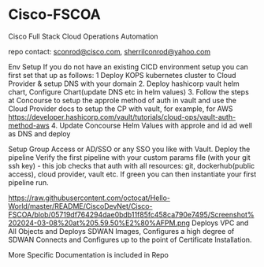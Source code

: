 # Cisco-FSCOA
Cisco Full Stack Cloud Operations Automation

repo contact: sconrod@cisco.com, sherrilconrod@yahoo.com

Env Setup
If you do not have an existing CICD environment setup you can first set that up as follows:
1 Deploy KOPS kubernetes cluster to Cloud Provider & setup DNS with your domain
2. Deploy hashicorp vault helm chart, Configure Chart(update DNS etc in helm values)
3. Follow the steps at Concourse to setup the approle method of auth in vault and use the Cloud Provider docs to 
setup the CP with vault, for example, for AWS https://developer.hashicorp.com/vault/tutorials/cloud-ops/vault-auth-method-aws
4. Update Concourse Helm Values with approle and id ad well as DNS and deploy

Setup Group Access or AD/SSO or any SSO you like with Vault.
Deploy the pipeline
Verify the first pipeline with your custom params file (with your git ssh key) - this job checks that auth with all resources: git, dockerhub(public access),
cloud provider, vault etc. If green you can then instantiate your first pipeline run.

https://raw.githubusercontent.com/octocat/Hello-World/master/README/CiscoDevNet/Cisco-FSCOA/blob/05719df764294dae0bdb11f85fc458ca790e7495/Screenshot%202024-03-08%20at%205.59.50%E2%80%AFPM.png
Deploys VPC and All Objects and Deploys SDWAN Images, Configures a high degree of SDWAN Connects and Configures up to the point of Certificate Installation.

More Specific Documentation is included in Repo 